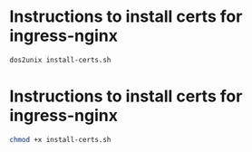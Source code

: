 # Instructions to install certs for ingress-nginx
```bash
dos2unix install-certs.sh
```

# Instructions to install certs for ingress-nginx
```bash
chmod +x install-certs.sh
```

